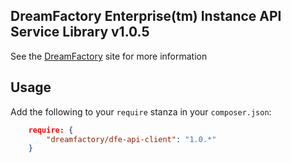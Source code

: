 ## DreamFactory Enterprise(tm) Instance API Service Library v1.0.5
See the [DreamFactory](https://www.dreamfactory.com/) site for more information

## Usage

Add the following to your `require` stanza in your `composer.json`:

```json
    require: {
        "dreamfactory/dfe-api-client": "1.0.*"
    }
```
